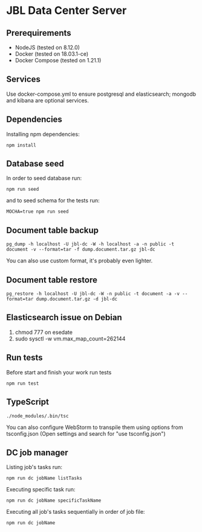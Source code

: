 # JBL Data Center Server

## Prerequirements
- NodeJS (tested on 8.12.0)
- Docker (tested on 18.03.1-ce)
- Docker Compose (tested on 1.21.1)

## Services
Use docker-compose.yml to ensure postgresql and elasticsearch; mongodb and kibana are optional services.

## Dependencies
Installing npm dependencies:
```
npm install
```

## Database seed
In order to seed database run:
```
npm run seed
``` 
and to seed schema for the tests run: 
```
MOCHA=true npm run seed
```

## Document table backup
```
pg_dump -h localhost -U jbl-dc -W -h localhost -a -n public -t document -v --format=tar -f dump.document.tar.gz jbl-dc
```
You can also use custom format, it's probably even lighter.

## Document table restore
```
pg_restore -h localhost -U jbl-dc -W -n public -t document -a -v --format=tar dump.document.tar.gz -d jbl-dc
```

## Elasticsearch issue on Debian
1. chmod 777 on esedate
2. sudo sysctl -w vm.max_map_count=262144


## Run tests
Before start and finish your work run tests
```
npm run test

```

## TypeScript
```
./node_modules/.bin/tsc
```

You can also configure WebStorm to transpile them using options from tsconfig.json (Open settings and search for "use tsconfig.json")

## DC job manager
Listing job's tasks run:
```
npm run dc jobName listTasks
```

Executing specific task run:
```
npm run dc jobName specificTaskName
```

Executing all job's tasks sequentially in order of job file:
```
npm run dc jobName
```

